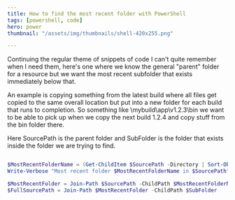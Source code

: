 ```yaml
---
title: How to find the most recent folder with PowerShell
tags: [powershell, code]
hero: power
thumbnail: "/assets/img/thumbnails/shell-420x255.png"

---
```


Continuing the regular theme of snippets of code I can't quite remember when I need them, here's one where
we know the general "parent" folder for a resource but we want the most recent subfolder that exists immediately
below that.

An example is copying something from the latest build where all files get copied to the same overall
location but put into a new folder for each build that runs to completion. So something like \\mybuild\app\v1.2.3\bin
we want to be able to pick up when we copy the next build 1.2.4 and copy stuff from the bin folder there.

Here SourcePath is the parent folder and SubFolder is the folder that exists inside the folder we are trying to find.

```powershell

$MostRecentFolderName = (Get-ChildItem $SourcePath -Directory | Sort-Object CreationTime -desc | Select-Object -First 1).Name
Write-Verbose "Most recent folder $MostRecentFolderName in $SourcePath"

$MostRecentFolder = Join-Path $SourcePath -ChildPath $MostRecentFolderName
$FullSourcePath = Join-Path $MostRecentFolder -ChildPath $SubFolder

```
